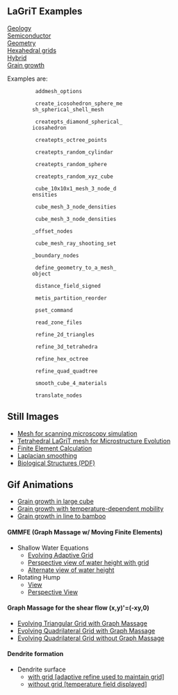 LaGriT Examples                   
---------------                   
[Geology](https://meshing.lanl.gov/)                                
[Semiconductor](semiexamples.md)                                
[Geometry](geometry.md)        
[Hexahedral grids](hex.md)     
[Hybrid](hybrid.md)            
[Grain growth](grain.md)               

Examples are:                     

			 addmesh_options
			               
			 create_icosohedron_sphere_me 
			sh_spherical_shell_mesh
			       
			 createpts_diamond_spherical_ 
			icosahedron
			                      
			 createpts_octree_points
			      
			 createpts_random_cylindar
			    
			 createpts_random_sphere
			      
			 createpts_random_xyz_cube
			   
			 cube_10x10x1_mesh_3_node_d 
			ensities
			                         
			 cube_mesh_3_node_densities
			 
			 cube_mesh_3_node_densities
			 
			_offset_nodes
			                   
			 cube_mesh_ray_shooting_set
			 
			_boundary_nodes
			                 
			 define_geometry_to_a_mesh_ 
			object
			                           
			 distance_field_signed
			        
			 metis_partition_reorder
			      
			 pset_command
			                  
			 read_zone_files
			              
			 refine_2d_triangles
			          
			 refine_3d_tetrahedra
			         
			 refine_hex_octree
			            
			 refine_quad_quadtree
			         
			 smooth_cube_4_materials
			     
			 translate_nodes
               

Still Images                      
------------                      

-   [Mesh for scanning microscopy simulation](denise.md)     
-   [Tetrahedral LaGriT mesh for Microstructure Evolution](tinkas.md)      
-   [Finite Element Calculation](finite.md)    
-   [Laplacian smoothing](tee.md)         
-   <a href="https://lanl.github.io/LaGriT/assets/images/biology.pdf" download> Biological Structures (PDF) </a>

Gif Animations                    
--------------                    

-   <a href="https://lanl.github.io/LaGriT/assets/images/99.gif">  Grain growth in large cube </a>   
-   <a href="https://lanl.github.io/LaGriT/assets/images/tmap-a.gif">  Grain growth with temperature-dependent mobility </a>
-   <a href="https://lanl.github.io/LaGriT/assets/images/tmap.gif">   Grain growth in line to bamboo </a>

#### GMMFE (Graph Massage w/ Moving Finite Elements)               

-   Shallow Water Equations       
    -   <a href="https://lanl.github.io/LaGriT/assets/images/vertgridshort_swe_10-3.gif">  Evolving Adaptive Grid </a>            
    -   <a href="https://lanl.github.io/LaGriT/assets/images/sidegridshort_swe_10-3.gif">  Perspective view of water height with grid </a>          
    -   <a href="https://lanl.github.io/LaGriT/assets/images/backsideshort_swe_10-3.gif">  Alternate view of water height </a>              
-   Rotating Hump                 
    -   <a href="https://lanl.github.io/LaGriT/assets/images/vertgrid_rotation_10-4.gif"> View </a>       
    -   <a href="https://lanl.github.io/LaGriT/assets/images/side_rotation_10-4.gif"> Perspective View </a>                       

#### Graph Massage for the shear flow (x,y)'=(-xy,0)               

-   <a href="https://lanl.github.io/LaGriT/assets/images/gmtri_shear.gif"> Evolving Triangular Grid with Graph Massage </a>                         
-   <a href="https://lanl.github.io/LaGriT/assets/images/gmquad_shear.gif"> Evolving Quadrilateral Grid with Graph Massage </a>                                            
-   <a href="https://lanl.github.io/LaGriT/assets/images/nogmquad_shear.gif"> Evolving Quadrilateral Grid without Graph Massage </a> 

#### Dendrite formation           

-   Dendrite surface              
    -   <a href="https://lanl.github.io/LaGriT/assets/images/dendrite.gif">  with grid [adaptive refine used to maintain grid] </a>                          
    -   <a href="https://lanl.github.io/LaGriT/assets/images/dendriteng.gif">  without grid [temperature field displayed] </a>                 

 
             
            

